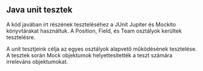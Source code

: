 ## Java unit tesztek

A kód javában írt részének teszteléséhez a JUnit Jupiter és Mockito könyvtárakat használtuk.
A Position, Field, és Team osztályok kerültek tesztelésre.

A unit tesztjeink célja az egyes osztályok alapvető működésének tesztelése. A tesztek során Mock objektumok helyettesítették a teszt számára irreleváns objektumokat.
